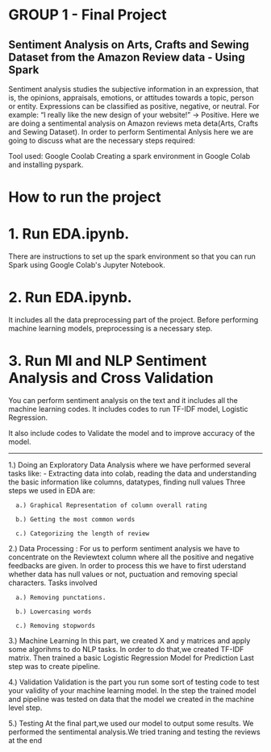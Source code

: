 # GROUP 1 - Final Project

## Sentiment Analysis on Arts, Crafts and Sewing Dataset from the Amazon Review data - Using Spark
Sentiment analysis studies the subjective information in an expression, that is, the opinions, appraisals, emotions, or attitudes towards a topic, person or entity. Expressions can be classified as positive, negative, or neutral. For example: “I really like the new design of your website!” → Positive.
Here we are doing a sentimental analysis on Amazon reviews meta deta(Arts, Crafts and Sewing Dataset).
In order to perform Sentimental Anlysis here we are going to discuss what are the necessary steps required:

Tool used: Google Coolab
Creating a spark environment in Google Colab and installing pyspark.

# How to run the project

# 1. Run EDA.ipynb. 
There are instructions to set up the spark environment so that you can run Spark using Google Colab's Jupyter Notebook. 

# 2. Run EDA.ipynb. 
It includes all the data preprocessing part of the project. Before performing machine learning models, preprocessing is a necessary step. 

# 3. Run Ml and NLP Sentiment Analysis and Cross Validation
You can perform sentiment analysis on the text and it includes all the machine learning codes. It includes codes to run TF-IDF model, Logistic Regression.

It also include codes to Validate the model and to improve accuracy of the model. 

------------------------------------------------------------------------------------------------------------------------------

1.) Doing an Exploratory Data Analysis where we have performed several tasks like:
      - Extracting data into colab, reading the data and understanding the basic information like columns, datatypes, finding         null values
      Three steps we used in EDA are:
     
      a.) Graphical Representation of column overall rating
      
      b.) Getting the most common words 
     
      c.) Categorizing the length of review



2.) Data Processing : For us to perform sentiment analysis we have to concentrate on the Reviewtext column where all the positive and negative feedbacks are given. In order to process this we have to first uderstand whether data has null values or not, puctuation and removing special characters. Tasks involved
      
      a.) Removing punctations.
      
      b.) Lowercasing words
      
      c.) Removing stopwords

3.) Machine Learning
In this part, we created  X and y matrices and apply some algorihms to do NLP tasks.
In order to do that,we created TF-IDF matrix.
Then trained a basic Logistic Regression Model for Prediction
Last step was to create pipeline.


4.) Validation
Validation is the part you run some sort of testing code to test your validity of your machine learning model.
In the step the trained model and pipeline was tested on data that the model we created in the machine level step.


5.) Testing
At the final part,we used our model to output some results. We performed the sentimental analysis.We tried traning and testing the reviews at the end
